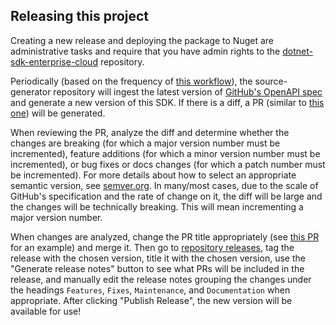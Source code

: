 ## Releasing this project

Creating a new release and deploying the package to Nuget are administrative tasks and require that you have admin rights to the [dotnet-sdk-enterprise-cloud](https://github.com/octokit/dotnet-sdk-enterprise-cloud) repository.

Periodically (based on the frequency of [this workflow](https://github.com/octokit/source-generator/blob/main/.github/workflows/build-dotnet.yml)), the source-generator repository will ingest the latest version of [GitHub's OpenAPI spec](https://github.com/github/rest-api-description) and generate a new version of this SDK. If there is a diff, a PR (similar to [this one](https://github.com/octokit/dotnet-sdk/pull/41)) will be generated.

When reviewing the PR, analyze the diff and determine whether the changes are breaking (for which a major version number must be incremented), feature additions (for which a minor version number must be incremented), or bug fixes or docs changes (for which a patch number must be incremented). For more details about how to select an appropriate semantic version, see [semver.org](https://semver.org/). In many/most cases, due to the scale of GitHub's specification and the rate of change on it, the diff will be large and the changes will be technically breaking. This will mean incrementing a major version number.

When changes are analyzed, change the PR title appropriately (see [this PR](https://github.com/octokit/dotnet-sdk/pull/41) for an example) and merge it. Then go to [repository releases](https://github.com/octokit/dotnet-sdk-enterprise-cloud/releases), tag the release with the chosen version, title it with the chosen version, use the "Generate release notes" button to see what PRs will be included in the release, and manually edit the release notes grouping the changes under the headings `Features`, `Fixes`, `Maintenance`, and `Documentation` when appropriate. After clicking "Publish Release", the new version will be available for use!
